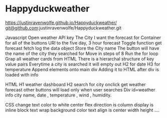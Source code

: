 # Happyduckweather
https://justinravenwolfe.github.io/Happyduckweather/
git@github.com:justinravenwolfe/Happyduckweather.git

Javascript
Open weather API key
The City I want the forecast for
Container for all of the buttons
URl to the five day, 3 hour forecast
Toggle
function get forecast
fetch
log the data object
Store the City name
The button will have the name of the city they searched for
Move in steps of 8
Run the for loop
Grap all weather cards from HTML
There is a hierarchal structure of key value pairs
Everytime  a city is searched it will empty out
H2 for date
H3 for temperature
Append elements onto main div
Adding it to HTML after div is loaded with info

HTML
H1 weather dashboard
H2 search for city
onclick get weather forecast
other buttons will load only when user searches
Div id=weather info
city name, date , temperature , wind , humidity.

CSS
change text color to white
center
flex direction is column
display is inline block
text wrap
background color 
text align is center
width 
height
....


